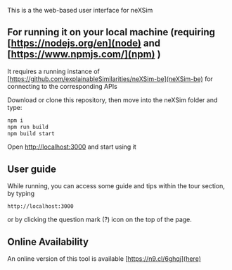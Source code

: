 This is a the web-based user interface for neXSim

## For running it on your local machine (requiring [https://nodejs.org/en](node) and [https://www.npmjs.com/](npm) )

It requires a running instance of [https://github.com/explainableSimilarities/neXSim-be](neXSim-be) for connecting to the corresponding APIs

Download or clone this repository, then move into the neXSim folder and type:

```bash
npm i
npm run build
npm build start
```

Open [http://localhost:3000](http://localhost:3000) and start using it 

## User guide

While running, you can access some guide and tips within the tour section, by typing 

```http://localhost:3000```

or by clicking the question mark (?) icon on the top of the page.


## Online Availability

An online version of this tool is available [https://n9.cl/6ghqj](here)
